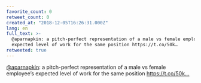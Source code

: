 ```yaml
---
favorite_count: 0
retweet_count: 0
created_at: "2018-12-05T16:26:31.000Z"
lang: en
full_text: >-
  @aparnapkin: a pitch-perfect representation of a male vs female employee’s
  expected level of work for the same position https://t.co/50k…
retweeted: true
---
```


[@aparnapkin](https://twitter.com/aparnapkin): a pitch-perfect representation of
a male vs female employee’s expected level of work for the same position
https://t.co/50k…

